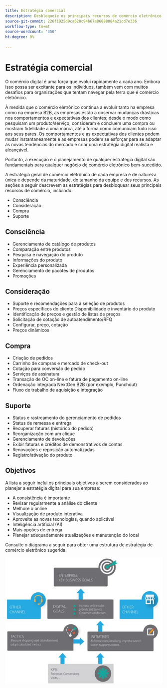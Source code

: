 ```yaml
---
title: Estratégia comercial
description: Desbloqueie os principais recursos de comércio eletrônico usando nossa estrutura de estratégia sugerida.
source-git-commit: 226f1925d9ca628c94b67a86888084a21cd7e336
workflow-type: tm+mt
source-wordcount: '350'
ht-degree: 0%

---
```



# Estratégia comercial

O comércio digital é uma força que evolui rapidamente a cada ano. Embora isso possa ser excitante para os indivíduos, também vem com muitos desafios para organizações que tentam navegar pela terra que é comércio eletrônico.

À medida que o comércio eletrônico continua a evoluir tanto na empresa como na empresa B2B, as empresas estão a observar mudanças drásticas nos comportamentos e expectativas dos clientes; desde o modo como pesquisam um produto/serviço, consideram e concluem uma compra ou mostram fidelidade a uma marca, até a forma como comunicam tudo isso aos seus pares. Os comportamentos e as expectativas dos clientes podem mudar instantaneamente e as empresas podem se esforçar para se adaptar às novas tendências do mercado e criar uma estratégia digital realista e alcançável.

Portanto, a execução e o planejamento de qualquer estratégia digital são fundamentais para qualquer negócio de comércio eletrônico bem-sucedido.

A estratégia geral de comércio eletrônico de cada empresa é de natureza única e depende da maturidade, do tamanho da equipe e dos recursos. As seções a seguir descrevem as estratégias para desbloquear seus principais recursos de comércio, incluindo:

- Consciência
- Consideração
- Compra
- Suporte

## Consciência

- Gerenciamento de catálogo de produtos
- Comparação entre produtos
- Pesquisa e navegação do produto
- Informações do produto
- Experiência personalizada
- Gerenciamento de pacotes de produtos
- Promoções

## Consideração

- Suporte e recomendações para a seleção de produtos
- Preços específicos do cliente Disponibilidade e inventário do produto
- Identificação de preços e gestão de listas de preços
- Solicitação de cotação de autoatendimento/RFQ
- Configurar, preço, cotação
- Preços dinâmicos

## Compra

- Criação de pedidos
- Carrinho de compras e mercado de check-out
- Cotação para conversão de pedido
- Serviços de assinatura
- Transação de OC on-line e fatura de pagamento on-line
- Ordenação integrada NextGen B2B (por exemplo, Punchout)
- Fluxo de trabalho de aquisição e integração

## Suporte

- Status e rastreamento do gerenciamento de pedidos
- Status de remessa e entrega
- Recuperar faturas (histórico do pedido)
- Reorganização com um clique
- Gerenciamento de devoluções
- Exibir faturas e créditos de demonstrativos de contas
- Renovações e reposição automatizadas
- Registro/ativação do produto

## Objetivos

A lista a seguir inclui os principais objetivos a serem considerados ao planejar a estratégia digital para sua empresa:

- A consistência é importante
- Revisar regularmente a análise do cliente
- Melhore o online
- Visualização de produto interativa
- Aproveite as novas tecnologias, quando aplicável
- Inteligência artificial (AI)
- Mais opções de entrega
- Planejar adequadamente atualizações e manutenção do local

Consulte o diagrama a seguir para obter uma estrutura de estratégia de comércio eletrônico sugerida:

![Diagrama de estrutura da estratégia de comércio](../../assets/playbooks/commerce-strategy-framework.png)

